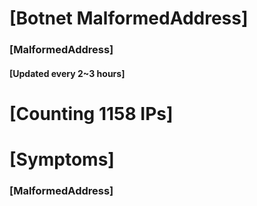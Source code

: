 # [Botnet MalformedAddress]
### [MalformedAddress]
#### [Updated every 2~3 hours]

# [Counting 1158 IPs]

# [Symptoms] 
###   [MalformedAddress]
